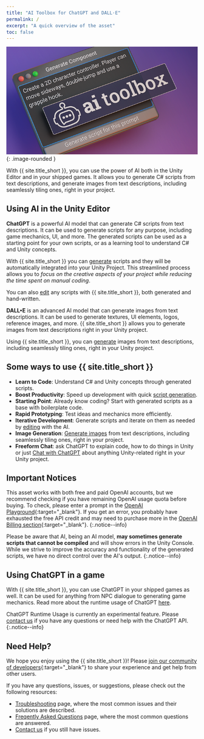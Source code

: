 ```yaml
---
title: "AI Toolbox for ChatGPT and DALL·E"
permalink: /
excerpt: "A quick overview of the asset"
toc: false
---
```


![](../assets/images/banners/sg-banner-1.png){: .image-rounded }

With {{ site.title_short }}, you can use the power of AI both in the Unity Editor and in your shipped games. It allows you to generate C# scripts from text descriptions, and generate images from text descriptions, including seamlessly tiling ones, right in your project.

## Using AI in the Unity Editor

**ChatGPT** is a powerful AI model that can generate C# scripts from text descriptions. It can be used to generate scripts for any purpose, including game mechanics, UI, and more. The generated scripts can be used as a starting point for your own scripts, or as a learning tool to understand C# and Unity concepts.

With {{ site.title_short }} you can [generate](/getting-started/#generating-a-script-with-chatgpt-prompt-window) scripts and they will be automatically integrated into your Unity Project. This streamlined process allows you to _focus on the creative aspects of your project while reducing the time spent on manual coding_.

You can also [edit](/getting-started/#editing-the-script-with-chatgpt-prompt-window) any scripts with {{ site.title_short }}, both generated and hand-written.

**DALL•E** is an advanced AI model that can generate images from text descriptions. It can be used to generate textures, UI elements, logos, reference images, and more. {{ site.title_short }} allows you to generate images from text descriptions right in your Unity project.

Using {{ site.title_short }}, you can [generate](/getting-started/#generating-images-with-dalle) images from text descriptions, including seamlessly tiling ones, right in your Unity project.

## Some ways to use {{ site.title_short }}

- **Learn to Code**: Understand C# and Unity concepts through generated scripts.
- **Boost Productivity**: Speed up development with quick [script generation](/getting-started/#generating-a-script-with-chatgpt-prompt-window).
- **Starting Point**: Already know coding? Start with generated scripts as a base with boilerplate code.
- **Rapid Prototyping**: Test ideas and mechanics more efficiently.
- **Iterative Development**: Generate scripts and iterate on them as needed by [editing](/getting-started/#editing-the-script-with-chatgpt-prompt-window) with the AI.
- **Image Generation**: [Generate images](/getting-started/#generating-images-with-dalle) from text descriptions, including seamlessly tiling ones, right in your project.
- **Freeform Chat**: ask ChatGPT to explain code, how to do things in Unity or just [Chat with ChatGPT](/getting-started/#chat-with-chatgpt) about anything Unity-related right in your Unity project.
<!-- - **Enhance Creativity**: Explore new approaches with AI suggestions. -->

## Important Notices

This asset works with both free and paid OpenAI accounts, but we recommend checking if you have remaining OpenAI usage quota before buying. To check, please enter a prompt in the [OpenAI Playground](https://platform.openai.com/playground){:target="_blank"}. If you get an error, you probably have exhausted the free API credit and may need to purchase more in the [OpenAI Billing section](https://platform.openai.com/account/billing/overview){:target="_blank"}.
{:.notice--info}

Please be aware that AI, being an AI model, **may sometimes generate scripts that cannot be compiled** and will show errors in the Unity Console. While we strive to improve the accuracy and functionality of the generated scripts, we have no direct control over the AI's output.
{:.notice--info}

## Using ChatGPT in a game

With {{ site.title_short }}, you can use ChatGPT in your shipped games as well. It can be used for anything from NPC dialogue to generating game mechanics. Read more about the runtime usage of ChatGPT [here](/runtime/).

ChatGPT Runtime Usage is currently an experimental feature. Please [contact us](/contact-details/) if you have any questions or need help with the ChatGPT API.
{:.notice--info}

## Need Help?

We hope you enjoy using the {{ site.title_short }}! Please [join our community of developers](https://discord.gg/xqfh46kKfw){:target="_blank"} to share your experience and get help from other users.

If you have any questions, issues, or suggestions, please check out the following resources:
- [Troubleshooting](/troubleshooting/) page, where the most common issues and their solutions are described.
- [Freqently Asked Questions](/faq/) page, where the most common questions are answered.
- [Contact us](/contact-details/) if you still have issues.

